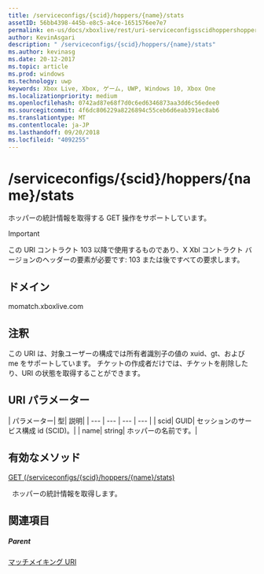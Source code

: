 ```yaml
---
title: /serviceconfigs/{scid}/hoppers/{name}/stats
assetID: 56bb4398-445b-e8c5-a4ce-1651576ee7e7
permalink: en-us/docs/xboxlive/rest/uri-serviceconfigsscidhoppershoppernamestats.html
author: KevinAsgari
description: " /serviceconfigs/{scid}/hoppers/{name}/stats"
ms.author: kevinasg
ms.date: 20-12-2017
ms.topic: article
ms.prod: windows
ms.technology: uwp
keywords: Xbox Live, Xbox, ゲーム, UWP, Windows 10, Xbox One
ms.localizationpriority: medium
ms.openlocfilehash: 0742ad87e68f7d0c6ed6346873aa3dd6c56edee0
ms.sourcegitcommit: 4f6dc806229a8226894c55ceb6d6eab391ec8ab6
ms.translationtype: MT
ms.contentlocale: ja-JP
ms.lasthandoff: 09/20/2018
ms.locfileid: "4092255"
---
```

# <a name="serviceconfigsscidhoppersnamestats"></a>/serviceconfigs/{scid}/hoppers/{name}/stats

ホッパーの統計情報を取得する GET 操作をサポートしています。

> [!IMPORTANT]
> この URI コントラクト 103 以降で使用するものであり、X Xbl コントラクト バージョンのヘッダーの要素が必要です: 103 または後ですべての要求します。

<a id="ID4ER"></a>


## <a name="domain"></a>ドメイン
momatch.xboxlive.com  
<a id="ID4EW"></a>


## <a name="remarks"></a>注釈
この URI は、対象ユーザーの構成では所有者識別子の値の xuid、gt、および me をサポートしています。 チケットの作成者だけでは、チケットを削除したり、URI の状態を取得することができます。  
<a id="ID4E6"></a>


## <a name="uri-parameters"></a>URI パラメーター

| パラメーター| 型| 説明|
| --- | --- | --- | --- |
| scid| GUID| セッションのサービス構成 id (SCID)。|
| name| string| ホッパーの名前です。|

<a id="ID4EEC"></a>


## <a name="valid-methods"></a>有効なメソッド

[GET (/serviceconfigs/{scid}/hoppers/{name}/stats)](uri-serviceconfigsscidhoppershoppernamestatsget.md)

&nbsp;&nbsp;ホッパーの統計情報を取得します。

<a id="ID4EQC"></a>


## <a name="see-also"></a>関連項目

<a id="ID4ESC"></a>


##### <a name="parent"></a>Parent  

[マッチメイキング URI](atoc-reference-matchtickets.md)
